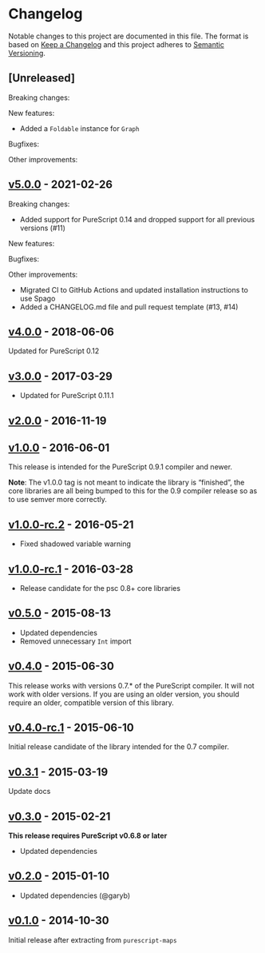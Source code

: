 # Changelog

Notable changes to this project are documented in this file. The format is based on [Keep a Changelog](https://keepachangelog.com/en/1.0.0/) and this project adheres to [Semantic Versioning](https://semver.org/spec/v2.0.0.html).

## [Unreleased]

Breaking changes:

New features:
- Added a `Foldable` instance for `Graph`

Bugfixes:

Other improvements:

## [v5.0.0](https://github.com/purescript/purescript-graphs/releases/tag/v5.0.0) - 2021-02-26

Breaking changes:
- Added support for PureScript 0.14 and dropped support for all previous versions (#11)

New features:

Bugfixes:

Other improvements:
- Migrated CI to GitHub Actions and updated installation instructions to use Spago
- Added a CHANGELOG.md file and pull request template (#13, #14)

## [v4.0.0](https://github.com/purescript/purescript-graphs/releases/tag/v4.0.0) - 2018-06-06

Updated for PureScript 0.12

## [v3.0.0](https://github.com/purescript/purescript-graphs/releases/tag/v3.0.0) - 2017-03-29

- Updated for PureScript 0.11.1

## [v2.0.0](https://github.com/purescript/purescript-graphs/releases/tag/v2.0.0) - 2016-11-19



## [v1.0.0](https://github.com/purescript/purescript-graphs/releases/tag/v1.0.0) - 2016-06-01

This release is intended for the PureScript 0.9.1 compiler and newer.

**Note**: The v1.0.0 tag is not meant to indicate the library is “finished”, the core libraries are all being bumped to this for the 0.9 compiler release so as to use semver more correctly.

## [v1.0.0-rc.2](https://github.com/purescript/purescript-graphs/releases/tag/v1.0.0-rc.2) - 2016-05-21

- Fixed shadowed variable warning

## [v1.0.0-rc.1](https://github.com/purescript/purescript-graphs/releases/tag/v1.0.0-rc.1) - 2016-03-28

- Release candidate for the psc 0.8+ core libraries

## [v0.5.0](https://github.com/purescript/purescript-graphs/releases/tag/v0.5.0) - 2015-08-13

- Updated dependencies
- Removed unnecessary `Int` import

## [v0.4.0](https://github.com/purescript/purescript-graphs/releases/tag/v0.4.0) - 2015-06-30

This release works with versions 0.7.\* of the PureScript compiler. It will not work with older versions. If you are using an older version, you should require an older, compatible version of this library.

## [v0.4.0-rc.1](https://github.com/purescript/purescript-graphs/releases/tag/v0.4.0-rc.1) - 2015-06-10

Initial release candidate of the library intended for the 0.7 compiler.

## [v0.3.1](https://github.com/purescript/purescript-graphs/releases/tag/v0.3.1) - 2015-03-19

Update docs

## [v0.3.0](https://github.com/purescript/purescript-graphs/releases/tag/v0.3.0) - 2015-02-21

**This release requires PureScript v0.6.8 or later**
- Updated dependencies

## [v0.2.0](https://github.com/purescript/purescript-graphs/releases/tag/v0.2.0) - 2015-01-10

- Updated dependencies (@garyb)

## [v0.1.0](https://github.com/purescript/purescript-graphs/releases/tag/v0.1.0) - 2014-10-30

Initial release after extracting from `purescript-maps`

